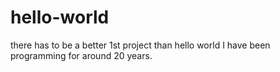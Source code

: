 # hello-world
there has  to be a better 1st project than hello world
I have been programming for around 20 years.
